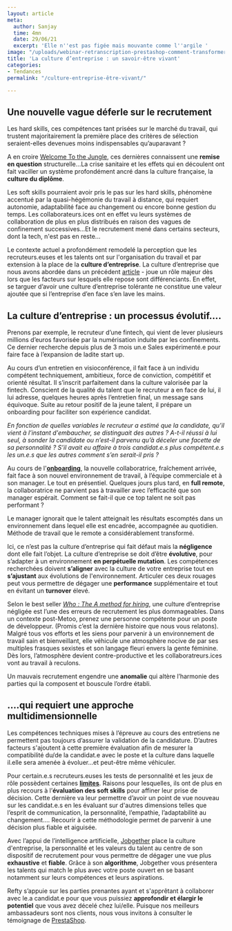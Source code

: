 ```yaml
---
layout: article
meta:
  author: Sanjay
  time: 4mn
  date: 29/06/21
  excerpt: 'Elle n''est pas figée mais mouvante comme l''argile '
image: "/uploads/webinar-retranscription-prestashop-comment-transformer-la-periode-d-essai-a-tous-les-couts-35.png"
title: 'La culture d’entreprise : un savoir-être vivant'
categories:
- Tendances
permalink: "/culture-entreprise-être-vivant/"

---
```

## Une nouvelle vague déferle sur le recrutement

Les hard skills, ces compétences tant prisées sur le marché du travail, qui trustent majoritairement la première place des critères de sélection seraient-elles devenues moins indispensables qu’auparavant ?

A en croire [Welcome To the Jungle](https://pros.welcometothejungle.com/fr/resources/recrutement-fin-regne-diplome-welcome-to-the-jungle/), ces dernières connaissent une **remise en question** structurelle...La crise sanitaire et les effets qui en découlent ont fait vaciller un système profondément ancré dans la culture française, la **culture du diplôme**.

Les soft skills pourraient avoir pris le pas sur les hard skills, phénomène accentué par la quasi-hégémonie du travail à distance, qui requiert autonomie, adaptabilité face au changement ou encore bonne gestion du temps. Les collaborateurs.ices ont en effet vu leurs systèmes de collaboration de plus en plus distribués en raison des vagues de confinement successives...Et le recrutement mené dans certains secteurs, dont la tech, n'est pas en reste...

Le contexte actuel a profondément remodelé la perception que les recruteurs.euses et les talents ont sur l'organisation du travail et par extension à la place de la **culture d’entreprise**. La culture d’entreprise que nous avons abordée dans un précédent [article](https://blog.refty.co/importance-des-soft-skills-culture-d-entreprise/) -  joue un rôle majeur dès lors que les facteurs sur lesquels elle repose sont différenciants. En effet, se targuer d’avoir une culture d’entreprise tolérante ne constitue une valeur ajoutée que si l’entreprise d’en face s’en lave les mains.

## La culture d’entreprise :  un processus évolutif….

Prenons par exemple, le recruteur d’une fintech, qui vient de lever plusieurs millions d’euros favorisée par la numérisation induite par les confinements. Ce dernier recherche depuis plus de 3 mois un.e Sales expérimenté.e pour faire face à l’expansion de ladite start up.

Au cours d’un entretien en visioconférence, il fait face à un individu compétent techniquement, ambitieux, force de conviction, compétitif et orienté résultat. Il s’inscrit parfaitement dans la culture valorisée par la fintech. Conscient de la qualité du talent que le recruteur a en face de lui, il lui adresse, quelques heures après l’entretien final, un message sans équivoque. Suite au retour positif de la jeune talent, il prépare un onboarding pour faciliter son expérience candidat.

_En fonction de quelles variables le recruteur a estimé que la candidate, qu’il vient à l’instant d'embaucher, se distinguait des autres ? A-t-il réussi à lui seul, à sonder la candidate ou n’est-il parvenu qu’à déceler une facette de sa personnalité ? S’il avait eu affaire à trois candidat.e.s plus compétent.e.s les un.e.s que les autres comment s’en serait-il pris ?_

Au cours de l'[**onboarding**](https://blog.refty.co/webinaire-comment-transformer-la-periode-d-essai-a-tous-les-coups/), la nouvelle collaboratrice, fraîchement arrivée, fait face à son nouvel environnement de travail, à l’équipe commerciale et à son manager. Le tout en présentiel. Quelques jours plus tard, en **full remote**, la collaboratrice ne parvient pas à travailler avec l’efficacité que son manager espérait. Comment se fait-il que ce top talent ne soit pas performant ?

Le manager ignorait que le talent atteignait les résultats escomptés dans un environnement dans lequel elle est encadrée, accompagnée au quotidien. Méthode de travail que le remote a considérablement transformé.

Ici, ce n’est pas la culture d’entreprise qui fait défaut mais la **négligence** dont elle fait l’objet. La culture d’entreprise se doit d’être **évolutive**, pour s’adapter à un environnement **en perpétuelle mutation**. Les compétences recherchées doivent **s’aligner** avec la culture de votre entreprise tout en **s’ajustant** aux évolutions de l'environnement. Articuler ces deux rouages peut vous permettre de dégager une **performance** supplémentaire et tout en évitant un **turnover** élevé.

Selon le best seller [_Who : The A method for hiring_](https://whothebook.com/), une culture d’entreprise négligée est l’une des erreurs de recrutement les plus dommageables. Dans un contexte post-Metoo, prenez une personne compétente pour un poste de développeur. (Promis c’est la dernière histoire que nous vous relatons). Malgré tous vos efforts et les siens pour parvenir à un environnement de travail sain et bienveillant, elle véhicule une atmosphère nocive de par ses multiples frasques sexistes et son langage fleuri envers la gente féminine. Dès lors, l’atmosphère devient contre-productive et les collaboratreurs.ices vont au travail à reculons.

Un mauvais recrutement engendre une **anomalie** qui altère l’harmonie des parties qui la composent et bouscule l’ordre établi.

## ….qui requiert une approche multidimensionnelle

Les compétences techniques mises à l’épreuve au cours des entretiens ne permettent pas toujours d’assurer la validation de la candidature. D’autres facteurs s'ajoutent à cette première évaluation afin de mesurer la compatibilité du/de la candidat.e avec le poste et la culture dans laquelle il.elle sera amenée à évoluer...et peut-être même véhiculer.

Pour certain.e.s recruteurs.euses les tests de personnalité et les jeux de rôle possèdent certaines [**limites**](https://blog.refty.co/5-outils-pour-mesurer-potentiel-candidat/). Raisons pour lesquelles, ils ont de plus en plus recours à l’**évaluation des soft skills** pour affiner leur prise de décision. Cette dernière va leur permettre d’avoir un point de vue nouveau sur les candidat.e.s en les évaluant sur d'autres dimensions telles que l’esprit de communication, la personnalité, l’empathie, l’adaptabilité au changement.... Recourir à cette méthodologie permet de parvenir à une décision plus fiable et aiguisée.

Avec l’appui de l’intelligence artificielle, [Jobgether](https://jobgether.com/) place la culture d'entreprise, la personnalité et les valeurs du talent au centre de son dispositif de recrutement pour vous permettre de dégager une vue plus **exhaustive** et **fiable**. Grâce à son **algorithme**, Jobgether vous présentera les talents qui match le plus avec votre poste ouvert en se basant notamment sur leurs compétences et leurs aspirations.

Refty s’appuie sur les parties prenantes ayant et s'apprêtant à collaborer avec le.a candidat.e pour que vous puissiez **approfondir et élargir le potentiel** que vous avez décelé chez lui/elle. Puisque nos meilleurs ambassadeurs sont nos clients, nous vous invitons à consulter le témoignage de [PrestaShop](https://staging--refty.netlify.app/comment-prestaphop-a-structure-son-processus-de-recrutement/).